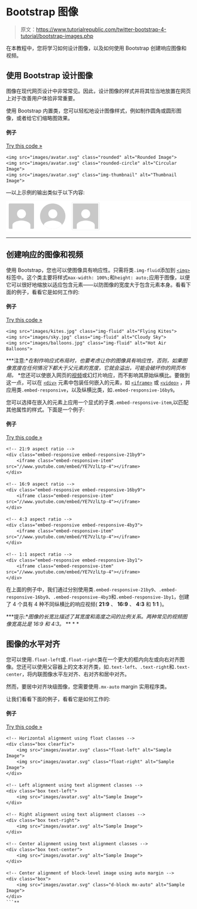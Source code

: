 # Bootstrap 图像

> 原文：<https://www.tutorialrepublic.com/twitter-bootstrap-4-tutorial/bootstrap-images.php>

在本教程中，您将学习如何设计图像，以及如何使用 Bootstrap 创建响应图像和视频。

## 使用 Bootstrap 设计图像

图像在现代网页设计中非常常见。因此，设计图像的样式并将其恰当地放置在网页上对于改善用户体验非常重要。

使用 Bootstrap 内置类，您可以轻松地设计图像样式，例如制作圆角或圆形图像，或者给它们缩略图效果。

#### 例子

[Try this code »](../codelab.php?topic=bootstrap-4&file=image-styling "Try this code using online Editor")

```
<img src="images/avatar.svg" class="rounded" alt="Rounded Image">
<img src="images/avatar.svg" class="rounded-circle" alt="Circular Image">
<img src="images/avatar.svg" class="img-thumbnail" alt="Thumbnail Image">
```

—以上示例的输出类似于以下内容:

[![Bootstrap Image Styling](img/e5896668abe9720f3af714d44a9062b8.png)](../codelab.php?topic=bootstrap-4&file=image-styling) 

* * *

## 创建响应的图像和视频

使用 Bootstrap，您也可以使图像具有响应性。只需将类`.img-fluid`添加到 [`<img>`](../html-reference/html-img-tag.php) 标签中。这个类主要将样式`max-width: 100%;`和`height: auto;`应用于图像，以便它可以很好地缩放以适应包含元素——以防图像的宽度大于包含元素本身。看看下面的例子，看看它是如何工作的:

#### 例子

[Try this code »](../codelab.php?topic=bootstrap-4&file=responsive-images "Try this code using online Editor")

```
<img src="images/kites.jpg" class="img-fluid" alt="Flying Kites">
<img src="images/sky.jpg" class="img-fluid" alt="Cloudy Sky">
<img src="images/balloons.jpg" class="img-fluid" alt="Hot Air Balloons">
```

 ***注意:**在制作响应式布局时，也要考虑让你的图像具有响应性，否则，如果图像宽度在任何情况下都大于父元素的宽度，它就会溢出，可能会破坏你的网页布局。*  *您还可以使嵌入网页的[视频](../html-tutorial/html5-video.php)或幻灯片响应，而不影响其原始纵横比。要做到这一点，可以在 [`<div>`](../html-reference/html-div-tag.php) 元素中包装任何嵌入的元素，如 [`<iframe>`](../html-reference/html-iframe-tag.php) 或 [`<video>`](../html-reference/html5-video-tag.php) ，并应用类`.embed-responsive`，以及纵横比类，如`.embed-responsive-16by9`。

您可以选择在嵌入的元素上应用一个显式的子类`.embed-responsive-item`,以匹配其他属性的样式。下面是一个例子:

#### 例子

[Try this code »](../codelab.php?topic=bootstrap-4&file=responsive-videos "Try this code using online Editor")

```
<!-- 21:9 aspect ratio -->
<div class="embed-responsive embed-responsive-21by9">
    <iframe class="embed-responsive-item" src="//www.youtube.com/embed/YE7VzlLtp-4"></iframe>
</div>

<!-- 16:9 aspect ratio -->
<div class="embed-responsive embed-responsive-16by9">
    <iframe class="embed-responsive-item" src="//www.youtube.com/embed/YE7VzlLtp-4"></iframe>
</div>

<!-- 4:3 aspect ratio -->
<div class="embed-responsive embed-responsive-4by3">
    <iframe class="embed-responsive-item" src="//www.youtube.com/embed/YE7VzlLtp-4"></iframe>
</div>

<!-- 1:1 aspect ratio -->
<div class="embed-responsive embed-responsive-1by1">
    <iframe class="embed-responsive-item" src="//www.youtube.com/embed/YE7VzlLtp-4"></iframe>
</div>
```

在上面的例子中，我们通过分别使用类`.embed-responsive-21by9`、`.embed-responsive-16by9`、`.embed-responsive-4by3`和`.embed-responsive-1by1`，创建了 4 个具有 4 种不同纵横比的响应视频( **21:9** 、 **16:9** 、 **4:3** 和 **1:1** )。

 ***提示:**图像的长宽比描述了其宽度和高度之间的比例关系。两种常见的视频图像宽高比是 16:9 和 4:3。*  ** * *

## 图像的水平对齐

您可以使用`.float-left`或`.float-right`类在一个更大的框内向左或向右对齐图像。您还可以使用父容器上的文本对齐类，如`.text-left`、`.text-right`和`.text-center`，将内联图像水平左对齐、右对齐和居中对齐。

然而，要居中对齐块级图像，您需要使用`.mx-auto` margin 实用程序类。

让我们看看下面的例子，看看它是如何工作的:

#### 例子

[Try this code »](../codelab.php?topic=bootstrap-4&file=image-alignment "Try this code using online Editor")

```
<!-- Horizontal alignment using float classes -->
<div class="box clearfix">
    <img src="images/avatar.svg" class="float-left" alt="Sample Image">
    <img src="images/avatar.svg" class="float-right" alt="Sample Image">
</div>

<!-- Left alignment using text alignment classes -->
<div class="box text-left">
    <img src="images/avatar.svg" alt="Sample Image">
</div>

<!-- Right alignment using text alignment classes -->
<div class="box text-right">
    <img src="images/avatar.svg" alt="Sample Image">
</div>

<!-- Center alignment using text alignment classes -->
<div class="box text-center">
    <img src="images/avatar.svg" alt="Sample Image">
</div>

<!-- Center alignment of block-level image using auto margin -->
<div class="box">
    <img src="images/avatar.svg" class="d-block mx-auto" alt="Sample Image">
</div>
```**